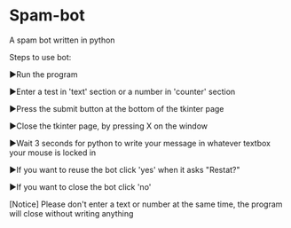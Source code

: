 # Spam-bot
A spam bot written in python

Steps to use bot:

►Run the program

►Enter a test in 'text' section or a number in 'counter' section

►Press the submit button at the bottom of the tkinter page

►Close the tkinter page, by pressing X on the window

►Wait 3 seconds for python to write your message in whatever textbox your mouse is locked in

►If you want to reuse the bot click 'yes' when it asks "Restat?"

►If you want to close the bot click 'no'

[Notice]
Please don't enter a text or number at the same time, the program will close without writing anything
